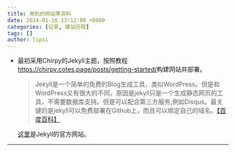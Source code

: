 ```yaml
---
title: 用到的网站等资料
date: 2024-01-16 13:12:00 +0800
categories: [记录, 建站历程]
tags: []
author: lipsi
---
```

*   最初采用Chirpy的Jekyll主题，按照教程<https://chirpy.cotes.page/posts/getting-started/>构建网站并部署。

    > Jekyll是一个简单的免费的Blog生成工具，类似WordPress。但是和WordPress又有很大的不同，原因是jekyll只是一个生成静态网页的工具，不需要数据库支持。但是可以配合第三方服务,例如Disqus。最关键的是jekyll可以免费部署在Github上，而且可以绑定自己的域名。[【百度百科】][1]

    [这里](https://jekyllrb.com/ "Jekyll")是Jekyll的官方网站。

---

[1]: <https://baike.baidu.com/item/jekyll/1164861?fr=ge_ala> (百度百科-Jekyll)